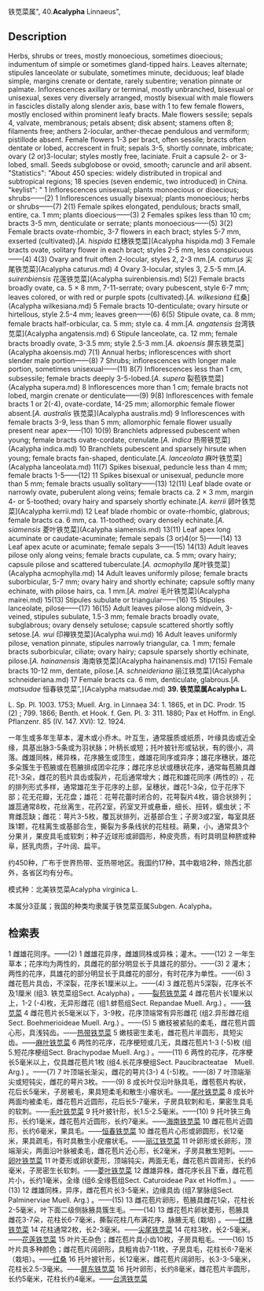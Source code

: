铁苋菜属",
40.**Acalypha** Linnaeus",

## Description
Herbs, shrubs or trees, mostly monoecious, sometimes dioecious; indumentum of simple or sometimes gland-tipped hairs. Leaves alternate; stipules lanceolate or subulate, sometimes minute, deciduous; leaf blade simple, margins crenate or dentate, rarely subentire; venation pinnate or palmate. Inflorescences axillary or terminal, mostly unbranched, bisexual or unisexual, sexes very diversely arranged, mostly bisexual with male flowers in fascicles distally along slender axis, base with 1 to few female flowers, mostly enclosed within prominent leafy bracts. Male flowers sessile; sepals 4, valvate, membranous; petals absent; disk absent; stamens often 8; filaments free; anthers 2-locular, anther-thecae pendulous and vermiform; pistillode absent. Female flowers 1-3 per bract, often sessile; bracts often dentate or lobed, accrescent in fruit; sepals 3-5, shortly connate, imbricate; ovary (2 or)3-locular; styles mostly free, laciniate. Fruit a capsule 2- or 3-lobed, small. Seeds subglobose or ovoid, smooth; caruncle and aril absent.
  "Statistics": "About 450 species: widely distributed in tropical and subtropical regions; 18 species (seven endemic, two introduced) in China.
  "keylist": "
1 Inflorescences unisexual; plants monoecious or dioecious; shrubs——(2)
1 Inflorescences usually bisexual; plants monoecious; herbs or shrubs——(7)
2(1) Female spikes elongated, pendulous; bracts small, entire, ca. 1 mm; plants dioecious——(3)
2 Females spikes less than 10 cm; bracts 3-5 mm, denticulate or serrate; plants monoecious——(5)
3(2) Female bracts ovate-rhombic, 3-7 flowers in each bract; styles 5-7 mm, exserted (cultivated).[*A. hispida* 红穗铁苋菜](Acalypha hispida.md)
3 Female bracts ovate, solitary flower in each bract; styles 2-5 mm, less conspicuous——(4)
4(3) Ovary and fruit often 2-locular, styles 2, 2-3 mm.[*A. caturus* 尖尾铁苋菜](Acalypha caturus.md)
4 Ovary 3-locular, styles 3, 2.5-5 mm.[*A. suirenbiensis* 花莲铁苋菜](Acalypha suirenbiensis.md)
5(2) Female bracts broadly ovate, ca. 5 × 8 mm, 7-11-serrate; ovary pubescent, style 6-7 mm; leaves colored, or with red or purple spots (cultivated).[*A. wilkesiana* 红桑](Acalypha wilkesiana.md)
5 Female bracts 10-denticulate; ovary hirsute or hirtellous, style 2.5-4 mm; leaves green——(6)
6(5) Stipule ovate, ca. 8 mm; female bracts half-orbicular, ca. 5 mm; style ca. 4 mm.[*A. angatensis* 台湾铁苋菜](Acalypha angatensis.md)
6 Stipule lanceolate, ca. 12 mm; female bracts broadly ovate, 3-3.5 mm; style 2.5-3 mm.[*A. akoensis* 屏东铁苋菜](Acalypha akoensis.md)
7(1) Annual herbs; inflorescences with short slender male portion——(8)
7 Shrubs; inflorescences with longer male portion, sometimes unisexual——(11)
8(7) Inflorescences less than 1 cm, subsessile; female bracts deeply 3-5-lobed.[*A. supera* 裂苞铁苋菜](Acalypha supera.md)
8 Inflorescences more than 1 cm; female bracts not lobed, margin crenate or denticulate——(9)
9(8) Inflorescences with female bracts 1 or 2(-4), ovate-cordate, 14-25 mm; allomorphic female flower absent.[*A. australis* 铁苋菜](Acalypha australis.md)
9 Inflorescences with female bracts 3-9, less than 5 mm; allomorphic female flower usually present near apex——(10)
10(9) Branchlets adpressed pubescent when young; female bracts ovate-cordate, crenulate.[*A. indica* 热带铁苋菜](Acalypha indica.md)
10 Branchlets pubescent and sparsely hirsute when young; female bracts fan-shaped, denticulate.[*A. lanceolata* 麻叶铁苋菜](Acalypha lanceolata.md)
11(7) Spikes bisexual, peduncle less than 4 mm; female bracts 1-5——(12)
11 Spikes bisexual or unisexual, peduncle more than 5 mm; female bracts usually solitary——(13)
12(11) Leaf blade ovate or narrowly ovate, puberulent along veins; female bracts ca. 2 × 3 mm, margin 4- or 5-toothed; ovary hairy and sparsely shortly echinate.[*A. kerrii* 卵叶铁苋菜](Acalypha kerrii.md)
12 Leaf blade rhombic or ovate-rhombic, glabrous; female bracts ca. 6 mm, ca. 11-toothed; ovary densely echinate.[*A. siamensis* 菱叶铁苋菜](Acalypha siamensis.md)
13(11) Leaf apex long acuminate or caudate-acuminate; female sepals (3 or)4(or 5)——(14)
13 Leaf apex acute or acuminate; female sepals 3——(15)
14(13) Adult leaves pilose only along veins; female bracts cupulate, ca. 5 mm; ovary hairy; capsule pilose and scattered tuberculate.[*A. acmophylla* 尾叶铁苋菜](Acalypha acmophylla.md)
14 Adult leaves uniformly pilose; female bracts suborbicular, 5-7 mm; ovary hairy and shortly echinate; capsule softly many echinate, with pilose hairs, ca. 1 mm.[*A. mairei* 毛叶铁苋菜](Acalypha mairei.md)
15(13) Stipules subulate or triangular——(16)
15 Stipules lanceolate, pilose——(17)
16(15) Adult leaves pilose along midvein, 3-veined, stipules subulate, 1.5-3 mm; female bracts broadly ovate, subglabrous; ovary densely setulose; capsule scattered shortly softly setose.[*A. wui* 印禅铁苋菜](Acalypha wui.md)
16 Adult leaves uniformly pilose, venation pinnate, stipules narrowly triangular, ca. 1 mm; female bracts suborbicular, ciliate; ovary hairy; capsule sparsely shortly echinate, pilose.[*A. hainanensis* 海南铁苋菜](Acalypha hainanensis.md)
17(15) Female bracts 10-12 mm, dentate, pilose.[*A. schneideriana* 丽江铁苋菜](Acalypha schneideriana.md)
17 Female bracts ca. 6 mm, denticulate, glabrous.[*A. matsudae* 恒春铁苋菜",](Acalypha matsudae.md)
**39. 铁苋菜属Acalypha L.**

L. Sp. Pl. 1003. 1753; Muell. Arg. in Linnaea 34: 1. 1865, et in DC. Prodr. 15 (2) ; 799. 1866; Benth. et Hook. f. Gen. Pl. 3: 311. 1880; Pax et Hoffm. in Engl. Pflanzenr. 85 (IV. 147. XVI): 12. 1924.

一年生或多年生草本，灌木或小乔木。叶互生，通常膜质或纸质，叶缘具齿或近全缘，具基出脉3-5条或为羽状脉；叶柄长或短；托叶披针形或钻状，有的很小，凋落。雌雄同株，稀异株，花序腋生或顶生，雌雄花同序或异序；雄花序穗状，雄花多朵簇生于苞腋或在苞腋排成团伞花序；雌花序总状或穗状花序，通常每苞腋具雌花1-3朵，雌花的苞片具齿或裂片，花后通常增大；雌花和雄花同序 (两性的) ，花的排列形式多样，通常雄花生于花序的上部，呈穗状，雌花1-3朵，位于花序下部；花无花瓣，无花盘；雄花：花萼花蕾时闭合的，花萼裂片4枚，镊合状排列；雄蕊通常8枚，花丝离生，花药2室，药室叉开或悬垂，细长、扭转，蠕虫状；不育雌蕊缺；雌花：萼片3-5枚，覆瓦状排列，近基部合生；子房3或2室，每室具胚珠1颗，花柱离生或基部合生，撕裂为多条线状的花柱枝。蒴果，小，通常具3个分果爿，果皮具毛或软刺；种子近球形或卵圆形，种皮壳质，有时具明显种脐或种阜，胚乳肉质，子叶阔、扁平。

约450种，广布于世界热带、亚热带地区。我国约17种，其中栽培2种，除西北部外，各省区均有分布。

模式种：北美铁苋菜Acalypha virginica L.

本属分3亚属；我国的种类均隶属于铁苋菜亚属Subgen. Acalypha。

## 检索表

1 雌雄花同序。——(2)
1 雌雄花异序，雌雄同株或异株；灌木。——(12)
2 一年生草本；花序均为两性的，具雌花的部分明显长于具雄花的部分。——(3)
2 灌木；两性的花序，具雄花的部分明显长于具雌花的部分，有时花序为单性。——(6)
3 雌花苞片具齿，不深裂，花序长1厘米以上。——(4)
3 雌花苞片5深裂，花序长不及1厘米 (组3. 铁苋菜组Sect. Acalypha) 。——[裂苞铁苋菜](Acalypha%20brachystachya.md)
4 雌花苞片长1厘米以上，1-2 (-4)枚，无异形雌花 (组1.蚌苞组Sect. Repandae Muell. Arg.) 。——[铁苋菜](Acalypha%20australis.md)
4 雌花苞片长5毫米以下，3-9枚，花序顶端常有异形雌花 (组2.异形雌花组Sect. Boehmerioideae Muell. Arg.) 。——(5)
5 嫩枝被紧贴的柔毛，雌花苞片圆心形，具浅钝齿。——[热带铁苋菜](Acalypha%20indica.md)
5 嫩枝密生柔毛，雌花苞片半圆形，具短尖齿。——[麻叶铁苋菜](Acalypha%20lanceolata.md)
6 两性的花序，花序梗短或几无，具雌花苞片1-3 (-5)枚 (组5.短花序梗组Sect. Brachypodae Muell. Arg.) 。——(11)
6 两性的花序，花序梗长5毫米以上，仅具雌花苞片1枚 (组4.长花序梗组Sect. Paucibracteatae　Muell. Arg.) 。——(7)
7 叶顶端长渐尖，雌花的萼片(3-) 4 (-5)枚。——(8)
7 叶顶端渐尖或短钝尖，雌花的萼片3枚。——(9)
8 成长叶仅沿叶脉具毛，雌苞苞片构状，花后长5毫米，子房被毛，果具短柔毛和散生小瘤状毛。——[尾叶铁苋菜](Acalypha%20acmophylla.md)
8 成长叶两面均被柔毛，雌花苞片近圆形，花后长5-7毫米，子房具软刺和毛，果密生具毛的软刺。——[毛叶铁苋菜](Acalypha%20mairei.md)
9 托叶披针形，长1.5-2.5毫米。——(10)
9 托叶狭三角形，长约1毫米，雌花苞片近圆形，长约7毫米。——[海南铁苋菜](Acalypha%20hainanensis.md)
10 雌花苞片近圆形，长约6毫米，果具毛。——[恒春铁苋菜](Acalypha%20matsudai.md)
10 雌花苞片心形或卵圆形，长12毫米，果具疏毛，有时具散生小疣瘤状毛。——[丽江铁苋菜](Acalypha%20schneideriana.md)
11 叶卵形或长卵形，顶端渐尖，两面沿叶脉被柔毛，雌花苞片近心形，长2毫米，子房具散生短刺。——[卵叶铁苋菜](Acalypha%20kerrii.md)
11 叶菱形或卵状菱形，顶端钝尖，两面无毛，雌花苞片圆肾形，长约6毫米，子房密生长软刺。——[菱叶铁苋菜](Acalypha%20siamensis.md)
12 雌雄异株，雌花序长且下垂，雌花苞片小，长约1毫米，全缘 (组6.全缘苞组Sect. Caturoideae Pax et Hoffm.) 。——(13)
12 雌雄同株，异序，雌花苞片长3-5毫米，边缘具齿 (组7.掌脉组Sect. Palminerviae Muell. Arg.) 。——(15)
13 雌花苞片卵形，苞腋具雌花1朵，花柱长2-5毫米，叶下面二级侧脉腋具簇生毛。——(14)
13 雌花苞片卵状菱形，苞腋具雌花3-7朵，花柱长6-7毫米，撕裂花柱几布满花序，脉腋无毛 (栽培) 。——[红穗铁苋菜](Acalypha%20hispida.md)
14 花柱通常2枚，长2-3毫米。——[尖尾铁苋菜](Acalypha%20caturus.md)
14 花柱3枚，长2-5毫米。——[花莲铁苋菜](Acalypha%20suirenbiensis.md)
15 叶片无杂色；雌花苞片具小齿10枚，子房具粗毛。——(16)
15 叶片具多种颜色；雌花苞片阔卵形，具粗肯齿7-11枚，子房具毛，花柱长6-7毫米 （栽培）。——[红桑](Acalypha%20wilkesiana.md)
16 托叶披针形，长12毫米，雌花苞片阔卵形，长3-3-5毫米，花柱长2.5-3毫米。——[屏东铁苋菜](Acalypha%20akoensis.md)
16 托叶卵形，长约8毫米，雌花苞片半圆形，长约5毫米，花柱长约4毫米。——[台湾铁苋菜](Acalypha%20angatensis.md)
